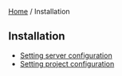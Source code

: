 [Home](../README.md) / Installation

## Installation

- [Setting server configuration](configuration/serverConfiguration.md)
- [Setting project configuration](configuration/projectConfiguration.md)
  


